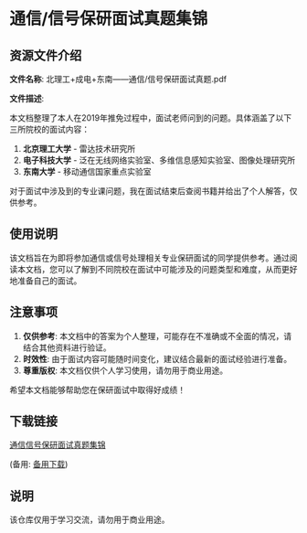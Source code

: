 # 通信/信号保研面试真题集锦

## 资源文件介绍

**文件名称**: 北理工+成电+东南——通信/信号保研面试真题.pdf

**文件描述**:

本文档整理了本人在2019年推免过程中，面试老师问到的问题。具体涵盖了以下三所院校的面试内容：

1. **北京理工大学** - 雷达技术研究所
2. **电子科技大学** - 泛在无线网络实验室、多维信息感知实验室、图像处理研究所
3. **东南大学** - 移动通信国家重点实验室

对于面试中涉及到的专业课问题，我在面试结束后查阅书籍并给出了个人解答，仅供参考。

## 使用说明

该文档旨在为即将参加通信或信号处理相关专业保研面试的同学提供参考。通过阅读本文档，您可以了解到不同院校在面试中可能涉及的问题类型和难度，从而更好地准备自己的面试。

## 注意事项

1. **仅供参考**: 本文档中的答案为个人整理，可能存在不准确或不全面的情况，请结合其他资料进行验证。
2. **时效性**: 由于面试内容可能随时间变化，建议结合最新的面试经验进行准备。
3. **尊重版权**: 本文档仅供个人学习使用，请勿用于商业用途。

希望本文档能够帮助您在保研面试中取得好成绩！

## 下载链接
[通信信号保研面试真题集锦](https://pan.quark.cn/s/15f6ef4aa360) 

(备用: [备用下载](https://pan.baidu.com/s/16zMNHW8cSpyLPXOMRjWTGg?pwd=1234))

## 说明

该仓库仅用于学习交流，请勿用于商业用途。
